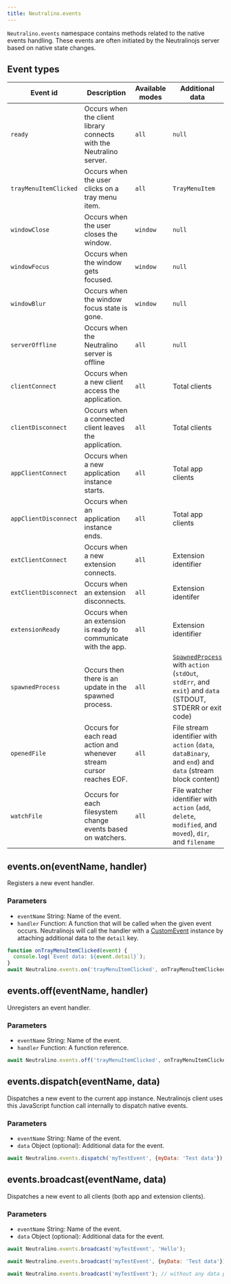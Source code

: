 ```yaml
---
title: Neutralino.events
---
```


`Neutralino.events` namespace contains methods related to the native events handling. These events are often initiated
by the Neutralinojs server based on native state changes.

## Event types

| Event id                    | Description                                             | Available modes | Additional data
| --------------------------- | ------------------------------------------------------- | -------- | -------
| `ready`                     | Occurs when the client library connects with the Neutralino server.  | `all` | `null`
| `trayMenuItemClicked`       | Occurs when the user clicks on a tray menu item.        | `all` | `TrayMenuItem`
| `windowClose`               | Occurs when the user closes the window.                 | `window` | `null`
| `windowFocus`               | Occurs when the window gets focused.                 | `window` | `null`
| `windowBlur`                | Occurs when the window focus state is gone.                 | `window` | `null`
| `serverOffline`             | Occurs when the Neutralino server is offline | `all` | `null`
| `clientConnect`             | Occurs when a new client access the application.        | `all` | Total clients
| `clientDisconnect`          | Occurs when a connected client leaves the application.  | `all` | Total clients
| `appClientConnect`          | Occurs when a new application instance starts.          | `all` | Total app clients
| `appClientDisconnect`       | Occurs when an application instance ends.               | `all` | Total app clients
| `extClientConnect`          | Occurs when a new extension connects.                   | `all` | Extension identifier
| `extClientDisconnect`       | Occurs when an extension disconnects.                   | `all` | Extension identifer
| `extensionReady`            | Occurs when an extension is ready to communicate with the app.    | `all` | Extension identifier
| `spawnedProcess`            | Occurs then there is an update in the spawned process.  | `all` | [`SpawnedProcess`](os.md#spawnedprocess) with `action` (`stdOut`, `stdErr`, and `exit`) and `data` (STDOUT, STDERR or exit code)
| `openedFile`                | Occurs for each read action and whenever stream cursor reaches EOF. | `all` | File stream identifier with `action` (`data`, `dataBinary`, and `end`) and `data` (stream block content)
| `watchFile`                 | Occurs for each filesystem change events based on watchers. | `all` | File watcher identifier with `action` (`add`, `delete`, `modified`, and `moved`), `dir`, and `filename`
## events.on(eventName, handler)
Registers a new event handler. 


### Parameters

- `eventName` String: Name of the event.
- `handler` Function: A function that will be called when the given event occurs. Neutralinojs will call the handler with a
  [CustomEvent](https://developer.mozilla.org/en-US/docs/Web/API/CustomEvent) instance by attaching additional data
  to the `detail` key.

```js
function onTrayMenuItemClicked(event) {
  console.log(`Event data: ${event.detail}`);
}
await Neutralino.events.on('trayMenuItemClicked', onTrayMenuItemClicked);
```

## events.off(eventName, handler)
Unregisters an event handler. 


### Parameters

- `eventName` String: Name of the event.
- `handler` Function: A function reference.

```js
await Neutralino.events.off('trayMenuItemClicked', onTrayMenuItemClicked);
```

## events.dispatch(eventName, data)
Dispatches a new event to the current app instance. Neutralinojs client uses this JavaScript function call
internally to dispatch native events. 


### Parameters

- `eventName` String: Name of the event.
- `data` Object (optional): Additional data for the event.

```js
await Neutralino.events.dispatch('myTestEvent', {myData: 'Test data'});
```

## events.broadcast(eventName, data)
Dispatches a new event to all clients (both app and extension clients).


### Parameters

- `eventName` String: Name of the event.
- `data` Object (optional): Additional data for the event.

```js
await Neutralino.events.broadcast('myTestEvent', 'Hello');

await Neutralino.events.broadcast('myTestEvent', {myData: 'Test data'});

await Neutralino.events.broadcast('myTestEvent'); // without any data payload
```
